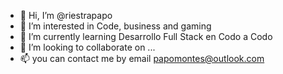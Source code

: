 - 👋 Hi, I’m @riestrapapo
- 👀 I’m interested in Code, business and gaming
- 🌱 I’m currently learning Desarrollo Full Stack en Codo a Codo
- 💞️ I’m looking to collaborate on ...
- 📫 you can contact me by email papomontes@outlook.com

<!---
riestrapapo/riestrapapo is a ✨ special ✨ repository because its `README.md` (this file) appears on your GitHub profile.
You can click the Preview link to take a look at your changes.
--->
